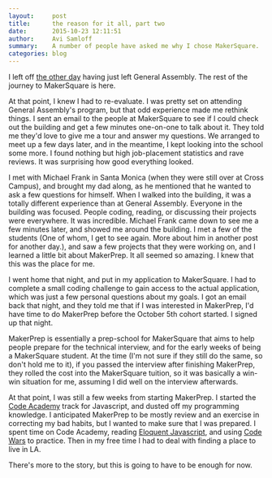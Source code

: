 ```yaml
---
layout:     post
title:      the reason for it all, part two
date:       2015-10-23 12:11:51
author:     Avi Samloff
summary:    A number of people have asked me why I chose MakerSquare.
categories: blog
---
```


I left off [the other day][1] having just left General Assembly. The rest of the journey to MakerSquare is here.

At that point, I knew I had to re-evaluate. I was pretty set on attending General Assembly's program, but that odd experience made me rethink things. I sent an email to the people at MakerSquare to see if I could check out the building and get a few minutes one-on-one to talk about it. They told me they'd love to give me a tour and answer my questions. We arranged to meet up a few days later, and in the meantime, I kept looking into the school some more. I found nothing but high job-placement statistics and rave reviews. It was surprising how good everything looked.

I met with Michael Frank in Santa Monica (when they were still over at Cross Campus), and brought my dad along, as he mentioned that he wanted to ask a few questions for himself. When I walked into the building, it was a totally different experience than at General Assembly. Everyone in the building was focused. People coding, reading, or discussing their projects were everywhere. It was incredible. Michael Frank came down to see me a few minutes later, and showed me around the building. I met a few of the students (One of whom, I get to see again. More about him in another post for another day.), and saw a few projects that they were working on, and I learned a little bit about MakerPrep. It all seemed so amazing. I knew that this was the place for me.

I went home that night, and put in my application to MakerSquare. I had to complete a small coding challenge to gain access to the actual application, which was just a few personal questions about my goals. I got an email back that night, and they told me that if I was interested in MakerPrep, I'd have time to do MakerPrep before the October 5th cohort started. I signed up that night.

MakerPrep is essentially a prep-school for MakerSquare that aims to help people prepare for the technical interview, and for the early weeks of being a MakerSquare student. At the time (I'm not sure if they still do the same, so don't hold me to it), if you passed the interview after finishing MakerPrep, they rolled the cost into the MakerSquare tuition, so it was basically a win-win situation for me, assuming I did well on the interview afterwards.

At that point, I was still a few weeks from starting MakerPrep. I started the [Code Academy][2] track for Javascript, and dusted off my programming knowledge. I anticipated MakerPrep to be mostly review and an exercise in correcting my bad habits, but I wanted to make sure that I was prepared. I spent time on Code Academy, reading [Eloquent Javascript][3], and using [Code Wars][4] to practice. Then in my free time I had to deal with finding a place to live in LA.

There's more to the story, but this is going to have to be enough for now.





[1]: /blog/2015/10/20/the-reason-for-it-all-part-one/
[2]: http://codeacademy.com
[3]: http://eloquentjavascript.net
[4]: http://codewars.com
